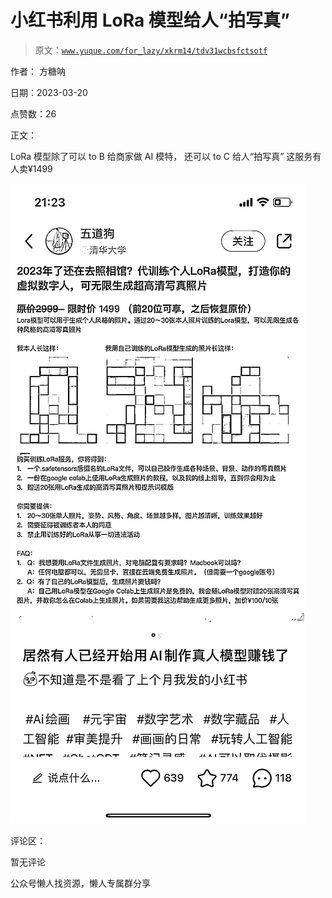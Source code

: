 # 小红书利用 LoRa 模型给人“拍写真”

> 原文：[`www.yuque.com/for_lazy/xkrm14/tdv31wcbsfctsotf`](https://www.yuque.com/for_lazy/xkrm14/tdv31wcbsfctsotf)



作者： 方糖呐



日期：2023-03-20



点赞数：26



正文：



LoRa 模型除了可以 to B 给商家做 AI 模特， 还可以 to C 给人“拍写真” 这服务有人卖¥1499



![](img/6bd4e6e4488341fdedcf8dcf8b66c493.png)  

评论区：



暂无评论



公众号懒人找资源，懒人专属群分享

</ne-p>